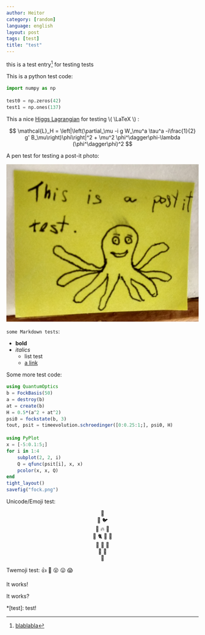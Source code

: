 ```yaml
---
author: Heitor
category: [random]
language: english
layout: post
tags: [test]
title: "test"
---
```


this is a test entry[^bla] for testing tests

This is a python test code:

~~~ python
import numpy as np

test0 = np.zeros(42)
test1 = np.ones(137)
~~~


This a nice
[Higgs Lagrangian](https://en.wikipedia.org/wiki/Higgs_boson#Technical_aspects_and_mathematical_formulation)
for testing \\( \LaTeX \\) :

$$ \mathcal{L}_H = \left|\left(\partial_\mu -i g W_\mu^a \tau^a -i\frac{1}{2} g' B_\mu\right)\phi\right|^2 + \mu^2 \phi^\dagger\phi-\lambda (\phi^\dagger\phi)^2 $$

A pen test for testing a post-it photo:

![img test](test.png)

`some Markdown tests`:

- **bold**
- *italics*
  -  list test
  -  [a link](http://pudim.com.br)

Some more test code:


~~~ julia
using QuantumOptics
b = FockBasis(50)
a = destroy(b)
at = create(b)
H = 0.5*(a^2 + at^2)
psi0 = fockstate(b, 3)
tout, psit = timeevolution.schroedinger([0:0.25:1;], psi0, H)

using PyPlot
x = [-5:0.1:5;]
for i in 1:4
    subplot(2, 2, i)
    Q = qfunc(psit[i], x, x)
    pcolor(x, x, Q)
end
tight_layout()
savefig("fock.png")
~~~


Unicode/Emoji test:

<center>
🦕<br>
🦖  🐦<br>
🐉  🔥  🐙<br>
🦑  🐈  🐾  🐢<br>
🐞  🦋  🐌<br>
🧪  🧬<br>
🧬
</center>

Twemoji test: :+1: :jack_o_lantern: :open_mouth: :stuck_out_tongue: :scream:

It works!

It works?

*[test]: test!
[^bla]: [blablabla](https://lmgtfy.com/?q=bla)
